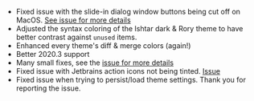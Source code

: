 - Fixed issue with the slide-in dialog window buttons being cut off on MacOS. [See issue for more details](https://github.com/doki-theme/doki-theme-jetbrains/issues/283)
- Adjusted the syntax coloring of the Ishtar dark & Rory theme to have better contrast against `unused` items.
- Enhanced every theme's diff & merge colors (again!)
- Better 2020.3 support
- Many small fixes, see the [issue for more details](https://github.com/doki-theme/doki-theme-jetbrains/issues/279)
- Fixed issue with Jetbrains action icons not being tinted. [Issue](https://github.com/doki-theme/doki-theme-jetbrains/issues/277)
- Fixed issue when trying to persist/load theme settings. Thank you for reporting the issue.